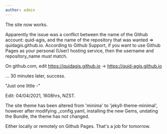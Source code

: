 ```yaml
---
author: admin
---
```


The site now works.

Apparently the issue was a conflict between the name of the Github account: quid-agis, and the name of 
the repository that was wanted => quidagis.github.io. According to Github Support, if you want to use 
Github Pages as your personal (User) hosting service, then the username and repository_name *must* match.

On github.com, edit https://quidagis.github.io -> https://quid-agis.github.io

... 30 minutes later, success.

"Just one little -"

Edit: 04/04/2021, 1608hrs, NZST.

The site theme has been altered from 'minima' to 'jekyll-theme-minimal', however after modifying
_config.yaml, installing the new Gems, undating the Bundle, the theme has not changed.

Either locally or remotely on Github Pages. That's a job for tomorrow.
